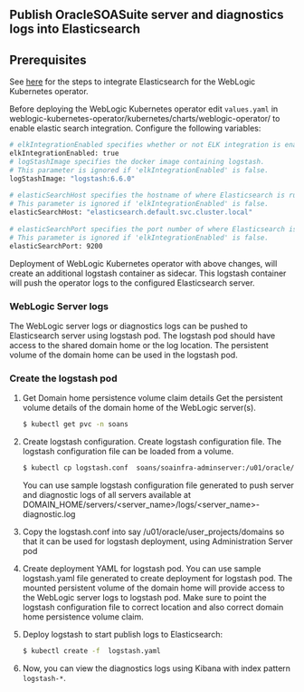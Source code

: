 ## Publish  OracleSOASuite server and diagnostics logs into Elasticsearch

## Prerequisites
See [here](https://oracle.github.io/weblogic-kubernetes-operator/samples/simple/elastic-stack/) for the steps to integrate Elasticsearch for the WebLogic Kubernetes operator.

Before deploying the WebLogic Kubernetes operator edit `values.yaml` in weblogic-kubernetes-operator/kubernetes/charts/weblogic-operator/ to enable elastic search integration. 
Configure the following variables:
```bash	
# elkIntegrationEnabled specifies whether or not ELK integration is enabled.                                           
elkIntegrationEnabled: true                                                                                                                                                                                                           
# logStashImage specifies the docker image containing logstash.                                                        
# This parameter is ignored if 'elkIntegrationEnabled' is false.                                                       
logStashImage: "logstash:6.6.0"                                                                                        
                                                                                                                    
# elasticSearchHost specifies the hostname of where Elasticsearch is running.                                          
# This parameter is ignored if 'elkIntegrationEnabled' is false.                                                       
elasticSearchHost: "elasticsearch.default.svc.cluster.local"                                                           
                                                                                                                    
# elasticSearchPort specifies the port number of where Elasticsearch is running.                                       
# This parameter is ignored if 'elkIntegrationEnabled' is false.                                                       
elasticSearchPort: 9200	
```
Deployment of WebLogic Kubernetes operator with above changes, will create an additional logstash container as sidecar. This logstash container will push the operator logs to the configured Elasticsearch server.

### WebLogic Server logs

The WebLogic server logs or diagnostics logs can be pushed to Elasticsearch server using logstash pod. The logstash pod should have access to the shared domain home or the log location. The persistent volume of the domain home can be used in the logstash pod. 

### Create the logstash pod

1. Get Domain home persistence volume claim details
Get the persistent volume details of the domain home of the WebLogic server(s).

    ```bash
    $ kubectl get pvc -n soans  
    ```

1. Create logstash configuration.
Create logstash configuration file. The logstash configuration file can be loaded from a volume. 
    ```bash
    $ kubectl cp logstash.conf  soans/soainfra-adminserver:/u01/oracle/user_projects/domains --namespace soans
    ```

    You can use sample logstash configuration file generated to push server and diagnostic logs of all servers available at DOMAIN_HOME/servers/<server_name>/logs/<server_name>-diagnostic.log

1. Copy the logstash.conf into say /u01/oracle/user_projects/domains so that it can be used for logstash deployment, using Administration Server pod 

1. Create deployment YAML for logstash pod.
You can use sample logstash.yaml file generated to create deployment for logstash pod. The mounted persistent volume of the domain home will provide access to the WebLogic server logs to logstash pod. 
Make sure to point the logstash configuration file to correct location and also correct domain home persistence volume claim. 

1. Deploy logstash to start publish logs to Elasticsearch:

    ```bash
    $ kubectl create -f  logstash.yaml
    ```

1. Now, you can view the diagnostics logs using Kibana with index pattern `logstash-*`.

